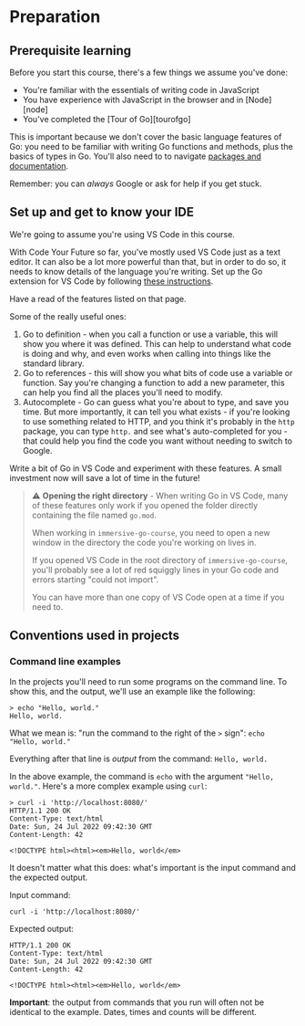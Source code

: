 # Preparation

## Prerequisite learning

Before you start this course, there's a few things we assume you've done:

- You're familiar with the essentials of writing code in JavaScript
- You have experience with JavaScript in the browser and in [Node][node]
- You've completed the [Tour of Go][tourofgo]

This is important because we don't cover the basic language features of Go: you need to be familiar with writing Go functions and methods, plus the basics of types in Go. You'll also need to to navigate [packages and documentation](https://pkg.go.dev/).

Remember: you can _always_ Google or ask for help if you get stuck.

## Set up and get to know your IDE

We're going to assume you're using VS Code in this course.

With Code Your Future so far, you've mostly used VS Code just as a text editor. It can also be a lot more powerful than that, but in order to do so, it needs to know details of the language you're writing. Set up the Go extension for VS Code by following [these instructions](https://code.visualstudio.com/docs/languages/go).

Have a read of the features listed on that page.

Some of the really useful ones:

1. Go to definition - when you call a function or use a variable, this will show you where it was defined. This can help to understand what code is doing and why, and even works when calling into things like the standard library.
2. Go to references - this will show you what bits of code use a variable or function. Say you're changing a function to add a new parameter, this can help you find all the places you'll need to modify.
3. Autocomplete - Go can guess what you're about to type, and save you time. But more importantly, it can tell you what exists - if you're looking to use something related to HTTP, and you think it's probably in the `http` package, you can type `http.` and see what's auto-completed for you - that could help you find the code you want without needing to switch to Google.

Write a bit of Go in VS Code and experiment with these features. A small investment now will save a lot of time in the future!

> :warning: **Opening the right directory** - When writing Go in VS Code, many of these features only work if you opened the folder directly containing the file named `go.mod`.
>
> When working in `immersive-go-course`, you need to open a new window in the directory the code you're working on lives in.
>
> If you opened VS Code in the root directory of `immersive-go-course`, you'll probably see a lot of red squiggly lines in your Go code and errors starting "could not import".
>
> You can have more than one copy of VS Code open at a time if you need to.

## Conventions used in projects

### Command line examples

In the projects you'll need to run some programs on the command line. To show this, and the output, we'll use an example like the following:

```console
> echo "Hello, world."
Hello, world.
```

What we mean is: "run the command to the right of the `>` sign": `echo "Hello, world."`

Everything after that line is _output_ from the command: `Hello, world.`

In the above example, the command is `echo` with the argument `"Hello, world."`. Here's a more complex example using `curl`:

```console
> curl -i 'http://localhost:8080/'
HTTP/1.1 200 OK
Content-Type: text/html
Date: Sun, 24 Jul 2022 09:42:30 GMT
Content-Length: 42

<!DOCTYPE html><html><em>Hello, world</em>
```

It doesn't matter what this does: what's important is the input command and the expected output.

Input command:

```console
curl -i 'http://localhost:8080/'
```

Expected output:

```
HTTP/1.1 200 OK
Content-Type: text/html
Date: Sun, 24 Jul 2022 09:42:30 GMT
Content-Length: 42

<!DOCTYPE html><html><em>Hello, world</em>
```

**Important**: the output from commands that you run will often not be identical to the example. Dates, times and counts will be different.
